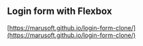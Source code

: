 ## Login form with Flexbox
[https://marusoft.github.io/login-form-clone/](https://marusoft.github.io/login-form-clone/)
